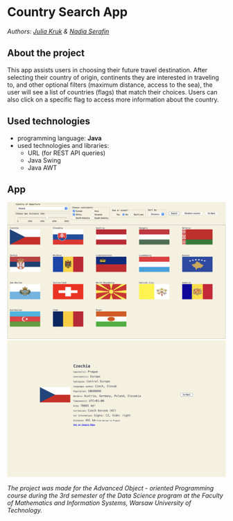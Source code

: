 # Country Search App
*Authors: [Julia Kruk](https://github.com/krukj) & [Nadia Serafin](https://github.com/nadias03)*
## About the project
This app assists users in choosing their future travel destination. After selecting their country of origin, continents they are interested in traveling to, and other optional filters (maximum distance, access to the sea), the user will see a list of countries (flags) that match their choices. Users can also click on a specific flag to access more information about the country.
## Used technologies 
- programming language: **Java**
- used technologies and libraries:
  - URL (for REST API queries)
  - Java Swing
  - Java AWT

## App 
![Main panel](images/main-panel.png)
![Country panel](images/country-panel.png)


*The project was made for the Advanced Object - oriented Programming course during the 3rd semester of the Data Science program at the Faculty of Mathematics and Information Systems, Warsaw University of Technology.*
